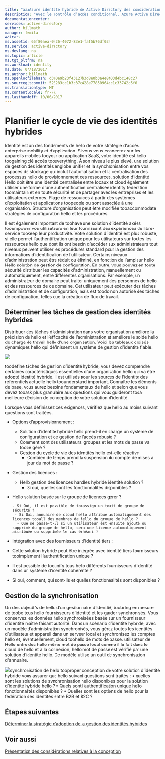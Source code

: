 ```yaml
---
title: "aaaAzure identité hybride de Active Directory des considérations de conception : déterminer les tâches de gestion des identités hybrides | Documents Microsoft"
description: "Avec le contrôle d’accès conditionnel, Azure Active Directory vérifie les conditions spécifiques hello que vous choisissez lors de l’authentification utilisateur de hello et avant d’autoriser l’accès toohello application. Lorsque ces conditions sont réunies, hello utilisateur authentifié et autorisé accès toohello application."
documentationcenter: 
services: active-directory
author: billmath
manager: femila
editor: 
ms.assetid: 65f80aea-0426-4072-83e1-faf5b76df034
ms.service: active-directory
ms.devlang: na
ms.topic: article
ms.tgt_pltfrm: na
ms.workload: identity
ms.date: 07/18/2017
ms.author: billmath
ms.openlocfilehash: d3c0e9b23f43127b3d8e0b3a4e8f03d4bc148c27
ms.sourcegitcommit: 523283cc1b3c37c428e77850964dc1c33742c5f0
ms.translationtype: MT
ms.contentlocale: fr-FR
ms.lasthandoff: 10/06/2017
---
```

# <a name="plan-for-hybrid-identity-lifecycle"></a>Planifier le cycle de vie des identités hybrides
Identité est un des fondements de hello de votre stratégie d’accès enterprise mobility et d’application. Si vous vous connectez sur les appareils mobiles tooyour ou application SaaS, votre identité est hello toogaining clé accès tooeverything. À son niveau le plus élevé, une solution de gestion des identités englobe unifier et la synchronisation entre vos espaces de stockage qui inclut l’automatisation et la centralisation des processus hello de provisionnement des ressources. solution d’identité Hello doit être une identité centralisée entre locaux et cloud également utiliser une forme d’une authentification centralisée identity federation toomaintain et en toute sécurité et de partager avec les entreprises et les utilisateurs externes. Plage de ressources à partir des systèmes d’exploitation et applications toopeople ou sont associée à une organisation. Structure d’organisation peut être modifiée tooaccommodate stratégies de configuration hello et les procédures.

Il est également important de toohave une solution d’identité axées tooempower vos utilisateurs en leur fournissant des expériences de libre-service tookeep leur productivité. Votre solution d’identité est plus robuste, si elle permet l’authentification unique pour les utilisateurs sur toutes les ressources hello que dont ils ont besoin d’accéder aux administrateurs tout niveaux peuvent utiliser les procédures standard pour la gestion des informations d’identification de l’utilisateur. Certains niveaux d’administration peut être réduit ou éliminé, en fonction de l’ampleur hello Hello solution de gestion de configuration. En outre, vous pouvez en toute sécurité distribuer les capacités d'administration, manuellement ou automatiquement, entre différentes organisations. Par exemple, un administrateur de domaine peut traiter uniquement des personnes de hello et des ressources de ce domaine. Cet utilisateur peut exécuter des tâches d’administration et de configuration, mais est toodo non autorisé des tâches de configuration, telles que la création de flux de travail.

## <a name="determine-hybrid-identity-management-tasks"></a>Déterminer les tâches de gestion des identités hybrides
Distribuer des tâches d’administration dans votre organisation améliore la précision de hello et l’efficacité de l’administration et améliore le solde hello de charge de travail hello d’une organisation. Voici les tableaux croisés dynamiques hello qui définissent un système de gestion d’identité fiable.

 ![](./media/hybrid-id-design-considerations/Identity_management_considerations.png)

toodefine tâches de gestion d’identité hybride, vous devez comprendre certaines caractéristiques essentielles d’une organisation hello qui va être adopté identité hybride. Il est utilisés pour les sources de l’identité des référentiels actuelle hello toounderstand important. Connaître les éléments de base, vous aurez besoins fondamentaux de hello et selon que vous devez tooask plus granulaire aux questions qui vous guideront tooa meilleure décision de conception de votre solution d’identité.  

Lorsque vous définissez ces exigences, vérifiez que hello au moins suivant questions sont traitées.

* Options d’approvisionnement : 
  
  * Solution d’identité hybride hello prend-il en charge un système de configuration et de gestion de l’accès robuste ?
  * Comment sont des utilisateurs, groupes et les mots de passe va toobe géré ?
  * Gestion du cycle de vie des identités hello est-elle réactive 
    * Combien de temps prend la suspension du compte de mises à jour du mot de passe ?
* Gestion des licences : 
  
  * Hello gestion des licences handles hybride identité solution ?
    * Si oui, quelles sont les fonctionnalités disponibles ?
* Hello solution basée sur le groupe de licences gérer ? 
  
      - Si Oui, il est possible de tooassign un tooit de groupe de sécurité ? 
       - Si Oui, annuaire de cloud hello attribue automatiquement des licences tooall des membres de hello du groupe de hello ? 
        - Que se passe-t-il si un utilisateur est ensuite ajouté ou supprimé du groupe de hello, sera une licence automatiquement attribuée ou supprimée le cas échéant ? 
* Intégration avec des fournisseurs d'identité tiers :
* Cette solution hybride peut être intégrée avec identité tiers fournisseurs tooimplement l’authentification unique ?
* Il est possible de toounify tous hello différents fournisseurs d’identité dans un système d’identité cohérente ?
* Si oui, comment, qui sont-ils et quelles fonctionnalités sont disponibles ?

## <a name="synchronization-management"></a>Gestion de la synchronisation
Un des objectifs de hello d’un gestionnaire d’identité, toobring en mesure de toobe tous hello fournisseurs d’identité et les garder synchronisés. Vous conservez les données hello synchronisées basée sur un fournisseur d’identité maître faisant autorité. Dans un scénario d’identité hybride, avec un modèle d’administration synchronisés, vous gérez toutes les identités d’utilisateur et appareil dans un serveur local et synchronisez les comptes hello et, éventuellement, cloud toohello de mots de passe. utilisateur de Hello entre des hello même mot de passe local comme il le fait dans le cloud de hello et à la connexion, hello mot de passe est vérifié par une solution d’identité hello. Ce modèle utilise un outil de synchronisation d'annuaire.

![](./media/hybrid-id-design-considerations/Directory_synchronization.png)synchronisation de hello tooproper conception de votre solution d’identité hybride vous assurer que hello suivant questions sont traités : • quelles sont les solutions de synchronisation hello disponibles pour la solution d’identité hybride hello ?
• Quels sont l’authentification unique hello fonctionnalités disponibles ?
• Quelles sont les options de hello pour la fédération des identités entre B2B et B2C ?

## <a name="next-steps"></a>Étapes suivantes
[Déterminer la stratégie d’adoption de la gestion des identités hybrides](active-directory-hybrid-identity-design-considerations-lifecycle-adoption-strategy.md)

## <a name="see-also"></a>Voir aussi
[Présentation des considérations relatives à la conception](active-directory-hybrid-identity-design-considerations-overview.md)

